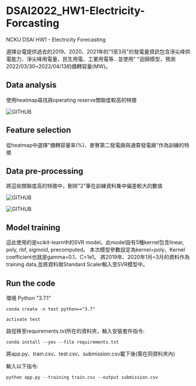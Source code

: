 # DSAI2022_HW1-Electricity-Forcasting
NCKU DSAI HW1 - Electricity Forecasting

選擇台電提供過去的2019、2020、2021年的"1至3月"的發電量資訊包含淨尖峰供電能力、淨尖峰用電量、民生用電、工業用電等.. 並使用"       "迴歸模型，預測2022/03/30~2022/04/13的備轉容量(MW)。

## Data analysis
使用heatmap尋找與operating reserve關聯度較高的特徵

![GITHUB]()

## Feature selection
從heatmap中選擇"備轉容量率(%)、麥寮第二發電廠與通霄發電廠"作為訓練的特徵

## Data pre-processing
將這些關聯度高的特徵中，刪除"2"筆在訓練資料集中偏差較大的數值

![GITHUB]()

![GITHUB]()

## Model training
這此使用的是scikit-learn中的SVR model，此model設有5種kernel包含linear, poly, rbf, sigmoid, precomputed。 本次模型參數設定為kernel=poly，Kernel coefficient也就是gamma=0.1、C=1e1。 將2019年、2020年1月~3月的資料作為training data,並將資料做Standard Scaler輸入至SVR模型中。

## Run the code

環境 Python "3.7.1"

```
conda create -n test python=="3.7"
```
```
activate test
```
路徑移至requirements.txt所在的資料夾，輸入安裝套件指令:
```
conda install --yes --file requirements.txt
```
將app.py、train.csv、test.csv、submission.csv載下後(需在同資料夾內)

輸入以下指令:
```
python app.py --training train.csv --output submission.csv
```
